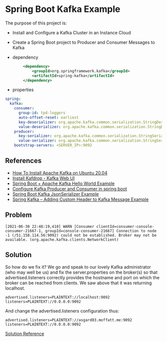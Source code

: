# Spring Boot Kafka Example

The purpose of this project is:

- Install and Configure a Kafka Cluster in an Instance Cloud
- Create a Spring Boot project to Producer and Consumer Messages to Kafka 

- dependency
```xml
        <dependency>
            <groupId>org.springframework.kafka</groupId>
            <artifactId>spring-kafka</artifactId>
        </dependency>
```

- properties

```yaml
spring:
  kafka:
    consumer:
      group-id: tpd-loggers
      auto-offset-reset: earliest
      key-deserializer: org.apache.kafka.common.serialization.StringDeserializer
      value-deserializer: org.apache.kafka.common.serialization.StringDeserializer
    producer:
      key-serializer: org.apache.kafka.common.serialization.StringSerializer
      value-serializer: org.apache.kafka.common.serialization.StringSerializer
    bootstrap-servers: <SERVER_IP>:9092
```

## References

- [How To Install Apache Kafka on Ubuntu 20.04](https://www.digitalocean.com/community/tutorials/how-to-install-apache-kafka-on-ubuntu-20-04)
- [Install Kafdrop - Kafka Web UI](https://github.com/obsidiandynamics/kafdrop)  
- [Spring Boot + Apache Kafka Hello World Example](https://www.javainuse.com/spring/spring-boot-apache-kafka-hello-world)
- [Configure Kafka Producer and Consumer in spring boot](https://codingnconcepts.com/spring-boot/configure-kafka-producer-and-consumer)
- [Spring Boot Kafka JsonSerializer Example](https://howtodoinjava.com/kafka/spring-boot-jsonserializer-example/)
- [Spring Kafka – Adding Custom Header to Kafka Message Example](https://memorynotfound.com/spring-kafka-adding-custom-header-kafka-message-example)


## Problem

```shell
[2021-06-30 22:48:19,410] WARN [Consumer clientId=consumer-console-consumer-21667-1, groupId=console-consumer-21667] Connection to node -1 (/51.158.114.56:9092) could not be established. Broker may not be available. (org.apache.kafka.clients.NetworkClient)
```

## Solution

So how do we fix it? We go and speak to our lovely Kafka administrator (who may well be us) 
and fix the server.properties on the broker(s) so that advertised.listeners correctly provides the hostname 
and port on which the broker can be reached from clients. We saw above that it was returning localhost. 

```
advertised.listeners=PLAINTEXT://localhost:9092
listeners=PLAINTEXT://0.0.0.0:9092
```

And change the advertised.listeners configuration thus:

```
advertised.listeners=PLAINTEXT://asgard03.moffatt.me:9092
listeners=PLAINTEXT://0.0.0.0:9092
```

[Solution Reference](https://www.confluent.io/blog/kafka-client-cannot-connect-to-broker-on-aws-on-docker-etc/)


